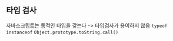 ## 타입 검사

자바스크립트는 동적인 타입을 갖는다 -> 타입검사가 용이하지 않음
`typeof` `instanceof` `Object.prototype.toString.call()`
